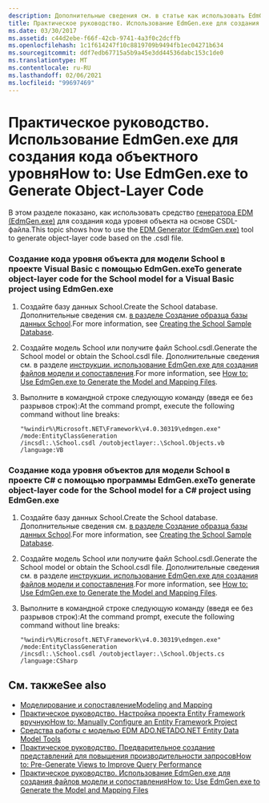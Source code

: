 ```yaml
---
description: Дополнительные сведения см. в статье как использовать EdmGen.exe для создания кода Object-Layer
title: Практическое руководство. Использование EdmGen.exe для создания кода объектного уровня
ms.date: 03/30/2017
ms.assetid: c44d2ebe-f66f-42cb-9741-4a3f0c2dcffb
ms.openlocfilehash: 1c1f614247f10c8819709b9494fb1ec04271b634
ms.sourcegitcommit: ddf7edb67715a5b9a45e3dd44536dabc153c1de0
ms.translationtype: MT
ms.contentlocale: ru-RU
ms.lasthandoff: 02/06/2021
ms.locfileid: "99697469"
---
```

# <a name="how-to-use-edmgenexe-to-generate-object-layer-code"></a><span data-ttu-id="bcc29-103">Практическое руководство. Использование EdmGen.exe для создания кода объектного уровня</span><span class="sxs-lookup"><span data-stu-id="bcc29-103">How to: Use EdmGen.exe to Generate Object-Layer Code</span></span>

<span data-ttu-id="bcc29-104">В этом разделе показано, как использовать средство [генератора EDM (EdmGen.exe)](edm-generator-edmgen-exe.md) для создания кода уровня объекта на основе CSDL-файла.</span><span class="sxs-lookup"><span data-stu-id="bcc29-104">This topic shows how to use the [EDM Generator (EdmGen.exe)](edm-generator-edmgen-exe.md) tool to generate object-layer code  based on the .csdl file.</span></span>  
  
### <a name="to-generate-object-layer-code-for-the-school-model-for-a-visual-basic-project-using-edmgenexe"></a><span data-ttu-id="bcc29-105">Создание кода уровня объекта для модели School в проекте Visual Basic с помощью EdmGen.exe</span><span class="sxs-lookup"><span data-stu-id="bcc29-105">To generate object-layer code for the School model for a Visual Basic project using EdmGen.exe</span></span>  
  
1. <span data-ttu-id="bcc29-106">Создайте базу данных School.</span><span class="sxs-lookup"><span data-stu-id="bcc29-106">Create the School database.</span></span> <span data-ttu-id="bcc29-107">Дополнительные сведения см. [в разделе Создание образца базы данных School](/previous-versions/dotnet/netframework-4.0/bb399731(v=vs.100)).</span><span class="sxs-lookup"><span data-stu-id="bcc29-107">For more information, see [Creating the School Sample Database](/previous-versions/dotnet/netframework-4.0/bb399731(v=vs.100)).</span></span>  
  
2. <span data-ttu-id="bcc29-108">Создайте модель School или получите файл School.csdl.</span><span class="sxs-lookup"><span data-stu-id="bcc29-108">Generate the School model or obtain the School.csdl file.</span></span> <span data-ttu-id="bcc29-109">Дополнительные сведения см. в разделе [инструкции. использование EdmGen.exe для создания файлов модели и сопоставления](how-to-use-edmgen-exe-to-generate-the-model-and-mapping-files.md).</span><span class="sxs-lookup"><span data-stu-id="bcc29-109">For more information, see [How to: Use EdmGen.exe to Generate the Model and Mapping Files](how-to-use-edmgen-exe-to-generate-the-model-and-mapping-files.md).</span></span>  
  
3. <span data-ttu-id="bcc29-110">Выполните в командной строке следующую команду (введя ее без разрывов строк):</span><span class="sxs-lookup"><span data-stu-id="bcc29-110">At the command prompt, execute the following command without line breaks:</span></span>  
  
    ```console  
    "%windir%\Microsoft.NET\Framework\v4.0.30319\edmgen.exe" /mode:EntityClassGeneration
    /incsdl:.\School.csdl /outobjectlayer:.\School.Objects.vb /language:VB  
    ```  
  
### <a name="to-generate-object-layer-code-for-the-school-model-for-a-c-project-using-edmgenexe"></a><span data-ttu-id="bcc29-111">Создание кода уровня объектов для модели School в проекте С# с помощью программы EdmGen.exe</span><span class="sxs-lookup"><span data-stu-id="bcc29-111">To generate object-layer code for the School model for a C# project using EdmGen.exe</span></span>  
  
1. <span data-ttu-id="bcc29-112">Создайте базу данных School.</span><span class="sxs-lookup"><span data-stu-id="bcc29-112">Create the School database.</span></span> <span data-ttu-id="bcc29-113">Дополнительные сведения см. [в разделе Создание образца базы данных School](/previous-versions/dotnet/netframework-4.0/bb399731(v=vs.100)).</span><span class="sxs-lookup"><span data-stu-id="bcc29-113">For more information, see [Creating the School Sample Database](/previous-versions/dotnet/netframework-4.0/bb399731(v=vs.100)).</span></span>  
  
2. <span data-ttu-id="bcc29-114">Создайте модель School или получите файл School.csdl.</span><span class="sxs-lookup"><span data-stu-id="bcc29-114">Generate the School model or obtain the School.csdl file.</span></span> <span data-ttu-id="bcc29-115">Дополнительные сведения см. в разделе [инструкции. использование EdmGen.exe для создания файлов модели и сопоставления](how-to-use-edmgen-exe-to-generate-the-model-and-mapping-files.md).</span><span class="sxs-lookup"><span data-stu-id="bcc29-115">For more information, see [How to: Use EdmGen.exe to Generate the Model and Mapping Files](how-to-use-edmgen-exe-to-generate-the-model-and-mapping-files.md).</span></span>  
  
3. <span data-ttu-id="bcc29-116">Выполните в командной строке следующую команду (введя ее без разрывов строк):</span><span class="sxs-lookup"><span data-stu-id="bcc29-116">At the command prompt, execute the following command without line breaks:</span></span>  
  
    ```console  
    "%windir%\Microsoft.NET\Framework\v4.0.30319\edmgen.exe" /mode:EntityClassGeneration
    /incsdl:.\School.csdl /outobjectlayer:.\School.Objects.cs /language:CSharp  
    ```  
  
## <a name="see-also"></a><span data-ttu-id="bcc29-117">См. также</span><span class="sxs-lookup"><span data-stu-id="bcc29-117">See also</span></span>

- [<span data-ttu-id="bcc29-118">Моделирование и сопоставление</span><span class="sxs-lookup"><span data-stu-id="bcc29-118">Modeling and Mapping</span></span>](modeling-and-mapping.md)
- <span data-ttu-id="bcc29-119">[Практическое руководство. Настройка проекта Entity Framework вручную](/previous-versions/dotnet/netframework-4.0/bb738546(v=vs.100))</span><span class="sxs-lookup"><span data-stu-id="bcc29-119">[How to: Manually Configure an Entity Framework Project](/previous-versions/dotnet/netframework-4.0/bb738546(v=vs.100))</span></span>
- <span data-ttu-id="bcc29-120">[Средства работы с моделью EDM ADO.NET](/previous-versions/dotnet/netframework-4.0/bb399249(v=vs.100))</span><span class="sxs-lookup"><span data-stu-id="bcc29-120">[ADO.NET Entity Data Model  Tools](/previous-versions/dotnet/netframework-4.0/bb399249(v=vs.100))</span></span>
- <span data-ttu-id="bcc29-121">[Практическое руководство. Предварительное создание представлений для повышения производительности запросов](/previous-versions/dotnet/netframework-4.0/bb896240(v=vs.100))</span><span class="sxs-lookup"><span data-stu-id="bcc29-121">[How to: Pre-Generate Views to Improve Query Performance](/previous-versions/dotnet/netframework-4.0/bb896240(v=vs.100))</span></span>
- [<span data-ttu-id="bcc29-122">Практическое руководство. Использование EdmGen.exe для создания файлов модели и сопоставления</span><span class="sxs-lookup"><span data-stu-id="bcc29-122">How to: Use EdmGen.exe to Generate the Model and Mapping Files</span></span>](how-to-use-edmgen-exe-to-generate-the-model-and-mapping-files.md)
